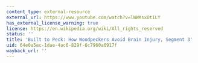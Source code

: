 ```yaml
---
content_type: external-resource
external_url: https://www.youtube.com/watch?v=lWWKsxOt1LY
has_external_license_warning: true
license: https://en.wikipedia.org/wiki/All_rights_reserved
status: ''
title: 'Built to Peck: How Woodpeckers Avoid Brain Injury, Segment 3'
uid: 64e0a5ec-1dae-4ac6-829f-6c7960a6917f
wayback_url: ''
---
```

